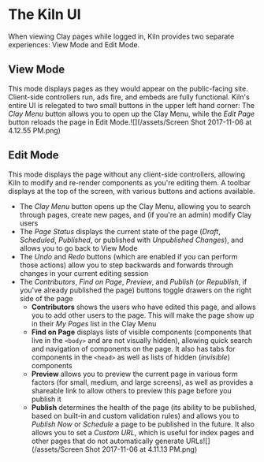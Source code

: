 # The Kiln UI

When viewing Clay pages while logged in, Kiln provides two separate experiences: View Mode and Edit Mode.

## View Mode

This mode displays pages as they would appear on the public-facing site. Client-side controllers run, ads fire, and embeds are fully functional. Kiln's entire UI is relegated to two small buttons in the upper left hand corner: The _Clay Menu_ button allows you to open up the Clay Menu, while the _Edit Page_ button reloads the page in Edit Mode.![](/assets/Screen Shot 2017-11-06 at 4.12.55 PM.png)

## Edit Mode

This mode displays the page without any client-side controllers, allowing Kiln to modify and re-render components as you're editing them. A toolbar displays at the top of the screen, with various buttons and actions available.

* The _Clay Menu_ button opens up the Clay Menu, allowing you to search through pages, create new pages, and \(if you're an admin\) modify Clay users
* The _Page Status_ displays the current state of the page \(_Draft_, _Scheduled_, _Published_, or published with _Unpublished Changes_\), and allows you to go back to View Mode
* The _Undo_ and _Redo_ buttons \(which are enabled if you can perform those actions\) allow you to step backwards and forwards through changes in your current editing session
* The _Contributors_, _Find on Page_, _Preview_, and _Publish_ \(or _Republish_, if you've already published the page\) buttons toggle drawers on the right side of the page
  * **Contributors** shows the users who have edited this page, and allows you to add other users to the page. This will make the page show up in their _My Pages_ list in the Clay Menu
  * **Find on Page** displays lists of visible components \(components that live in the `<body>` and are not visually hidden\), allowing quick search and navigation of components on the page. It also has tabs for components in the `<head>` as well as lists of hidden \(_invisible_\) components
  * **Preview** allows you to preview the current page in various form factors \(for small, medium, and large screens\), as well as provides a shareable link to allow others to preview this page before you publish it
  * **Publish** determines the health of the page \(its ability to be published, based on built-in and custom validation rules\) and allows you to _Publish Now_ or _Schedule_ a page to be published in the future. It also allows you to set a _Custom URL_, which is useful for index pages and other pages that do not automatically generate URLs![](/assets/Screen Shot 2017-11-06 at 4.11.13 PM.png)



